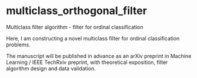 # multiclass_orthogonal_filter
Multiclass filter algorithm - filter for ordinal classification

Here, I am constructing a novel multiclass filter for ordinal classification problems. 

The manuscript will be published in advance as an arXiv preprint in Machine Learning / IEEE TechRxiv preprint, with theoretical exposition, filter algorithm design and data validation. 
